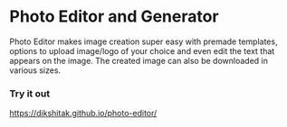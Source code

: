 # Photo Editor and Generator
Photo Editor makes image creation super easy with premade templates, options to upload image/logo of your choice and even edit the text that appears on the image. The created image can also be downloaded in various sizes.

### Try it out
https://dikshitak.github.io/photo-editor/

